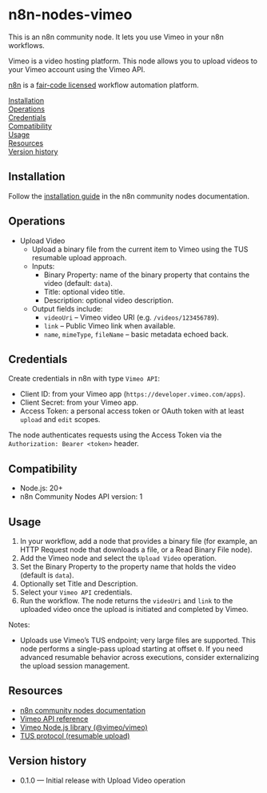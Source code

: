 # n8n-nodes-vimeo

This is an n8n community node. It lets you use Vimeo in your n8n workflows.

Vimeo is a video hosting platform. This node allows you to upload videos to your Vimeo account using the Vimeo API.

[n8n](https://n8n.io/) is a [fair-code licensed](https://docs.n8n.io/reference/license/) workflow automation platform.

[Installation](#installation)  
[Operations](#operations)  
[Credentials](#credentials)  
[Compatibility](#compatibility)  
[Usage](#usage)  
[Resources](#resources)  
[Version history](#version-history)

## Installation

Follow the [installation guide](https://docs.n8n.io/integrations/community-nodes/installation/) in the n8n community nodes documentation.

## Operations

- Upload Video
  - Upload a binary file from the current item to Vimeo using the TUS resumable upload approach.
  - Inputs:
    - Binary Property: name of the binary property that contains the video (default: `data`).
    - Title: optional video title.
    - Description: optional video description.
  - Output fields include:
    - `videoUri` – Vimeo video URI (e.g. `/videos/123456789`).
    - `link` – Public Vimeo link when available.
    - `name`, `mimeType`, `fileName` – basic metadata echoed back.

## Credentials

Create credentials in n8n with type `Vimeo API`:

- Client ID: from your Vimeo app (`https://developer.vimeo.com/apps`).
- Client Secret: from your Vimeo app.
- Access Token: a personal access token or OAuth token with at least `upload` and `edit` scopes.

The node authenticates requests using the Access Token via the `Authorization: Bearer <token>` header.

## Compatibility

- Node.js: 20+
- n8n Community Nodes API version: 1

## Usage

1. In your workflow, add a node that provides a binary file (for example, an HTTP Request node that downloads a file, or a Read Binary File node).
2. Add the Vimeo node and select the `Upload Video` operation.
3. Set the Binary Property to the property name that holds the video (default is `data`).
4. Optionally set Title and Description.
5. Select your `Vimeo API` credentials.
6. Run the workflow. The node returns the `videoUri` and `link` to the uploaded video once the upload is initiated and completed by Vimeo.

Notes:

- Uploads use Vimeo’s TUS endpoint; very large files are supported. This node performs a single-pass upload starting at offset `0`. If you need advanced resumable behavior across executions, consider externalizing the upload session management.

## Resources

- [n8n community nodes documentation](https://docs.n8n.io/integrations/#community-nodes)
- [Vimeo API reference](https://developer.vimeo.com/api/reference)
- [Vimeo Node.js library (@vimeo/vimeo)](https://www.npmjs.com/package/@vimeo/vimeo)
- [TUS protocol (resumable upload)](https://tus.io/)

## Version history

- 0.1.0 — Initial release with Upload Video operation
